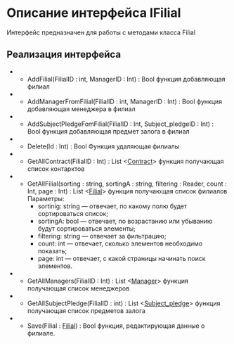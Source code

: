 # Описание интерфейса IFilial
Интерфейс предназначен для работы с методами класса Filial

## Реализация интерфейса
* + AddFilial(FilialID : int, ManagerID : Int) : Bool функция добавляющая филиал
* + AddManagerFromFilial(FilialID : int, ManagerID : Int) : Bool функция добавляющая менеджера в филиал
* + AddSubjectPledgeFomFilial(FilialID : Int, Subject_pledgeID : Int) : Bool  функция добавляющая предмет залога в филиал
* + Delete(Id : Int) : Bool Функция удаляющая филиалы
* + GetAllContract(FilialID : Int) : List <[Contract](Contract.md)>  функция получающая список контарктов
* + GetAllFilial(sorting : string, sortingA : string, filtering : Reader, count : Int, page : Int) : List <[Filial](Filial.md)> функция получающая список филиалов
Параметры:
	* sortinig: string — отвечает, по какому полю будет сортироваться список;
	* sortingA: bool — отвечает, по возрастанию или убыванию будут сортироваться элементы;
	* filtering: string — отвечает за фильтрацию;
	* count: int — отвечает, сколько элементов необходимо показать;
	* page: int — отвечает, с какой страницы начинать поиск элементов.

* + GetAllManagers(FilialID : Int) : List <[Manager](Manager.md)> функция получающая список менеджеров
* + GetAllSubjectPledge(FilialID : int) : List <[Subject_pledge](Subject_pledge.md)> функция получающая список предметов залога
* + Save(Filial : [Filial](Filial.md)) : Bool  функция, редактирующая данные о филиале.